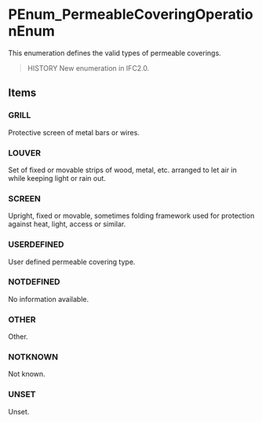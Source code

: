 # PEnum_PermeableCoveringOperationEnum

This enumeration defines the valid types of permeable coverings.
<!-- end of short definition -->

> HISTORY New enumeration in IFC2.0.

## Items

### GRILL
Protective screen of metal bars or wires.

### LOUVER
Set of fixed or movable strips of wood, metal, etc. arranged to let air in while keeping light or rain out.

### SCREEN
Upright, fixed or movable, sometimes folding framework used for protection against heat, light, access or similar.

### USERDEFINED
User defined permeable covering type.

### NOTDEFINED
No information available.

### OTHER

Other.

### NOTKNOWN

Not known.

### UNSET

Unset.